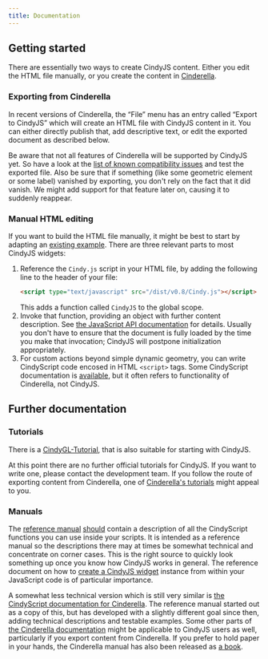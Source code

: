 ```yaml
---
title: Documentation
---
```


## Getting started

There are essentially two ways to create CindyJS content.
Either you edit the HTML file manually,
or you create the content in [Cinderella](http://cinderella.de/).

### Exporting from Cinderella

In recent versions of Cinderella, the “File” menu has an entry called
“Export to CindyJS” which will create an HTML file with CindyJS content in it.
You can either directly publish that, add descriptive text,
or edit the exported document as described below.

Be aware that not all features of Cinderella will be supported by CindyJS yet.
So have a look at the
[list of known compatibility issues](https://github.com/CindyJS/CindyJS/labels/Cinderella%20compat.)
and test the exported file.
Also be sure that if something (like some geometric element or some label)
vanished by exporting, you don't rely on the fact that it did vanish.
We might add support for that feature later on, causing it to suddenly reappear.

### Manual HTML editing

If you want to build the HTML file manually, it might be best to start
by adapting an [existing example](/examples/).
There are three relevant parts to most CindyJS widgets:

1. Reference the `Cindy.js` script in your HTML file,
   by adding the following line to the header of your file:
   ```html
   <script type="text/javascript" src="/dist/v0.8/Cindy.js"></script>
   ```
   This adds a function called `CindyJS` to the global scope.
2. Invoke that function, providing an object with further content description.
   See [the JavaScript API documentation](/ref/createCindy.html) for details.
   Usually you don't have to ensure that the document is fully loaded
   by the time you make that invocation;
   CindyJS will postpone initialization appropriately.
3. For custom actions beyond simple dynamic geometry,
   you can write CindyScript code encosed in HTML `<script>` tags.
   Some CindyScript documentation is [available](/ref/),
   but it often refers to functionality of Cinderella, not CindyJS.

## Further documentation

### Tutorials

There is a [CindyGL-Tutorial](/docs/cindygltutorial/), that is also suitable for starting with CindyJS.

At this point there are no further official tutorials for CindyJS.
If you want to write one, please contact the development team.
If you follow the route of exporting content from Cinderella, one of
[Cinderella's tutorials](http://doc.cinderella.de/tiki-index.php?page=Introduction+to+the+Tutorials)
might appeal to you.

### Manuals

The [reference manual](/ref/)
[should](https://github.com/CindyJS/CindyJS/issues/220)
contain a description
of all the CindyScript functions you can use inside your scripts.
It is intended as a reference manual so the descriptions there
may at times be somewhat technical and concentrate on corner cases.
This is the right source to quickly look something up once you know
how CindyJS works in general.
The reference document on
how to [create a CindyJS widget](/ref/createCindy.html) instance
from within your JavaScript code is of particular importance.

A somewhat less technical version which is still very similar is
[the CindyScript documentation for Cinderella](http://doc.cinderella.de/tiki-index.php?page=CindyScript).
The reference manual started out as a copy of this,
but has developed with a slightly different goal since then,
adding technical descriptions and testable examples.
Some other parts of [the Cinderella documentation](http://doc.cinderella.de/)
might be applicable to CindyJS users as well,
particularly if you export content from Cinderella.
If you prefer to hold paper in your hands, the Cinderella manual
has also been released as [a book](https://www.amazon.com/Cinderella-2-Manual-Interactive-Geometry-Software/dp/3540349243).
